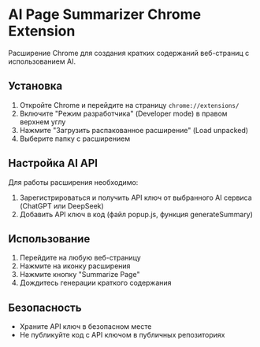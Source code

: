 # AI Page Summarizer Chrome Extension

Расширение Chrome для создания кратких содержаний веб-страниц с использованием AI.

## Установка

1. Откройте Chrome и перейдите на страницу `chrome://extensions/`
2. Включите "Режим разработчика" (Developer mode) в правом верхнем углу
3. Нажмите "Загрузить распакованное расширение" (Load unpacked)
4. Выберите папку с расширением

## Настройка AI API

Для работы расширения необходимо:

1. Зарегистрироваться и получить API ключ от выбранного AI сервиса (ChatGPT или DeepSeek)
2. Добавить API ключ в код (файл popup.js, функция generateSummary)

## Использование

1. Перейдите на любую веб-страницу
2. Нажмите на иконку расширения
3. Нажмите кнопку "Summarize Page"
4. Дождитесь генерации краткого содержания

## Безопасность

- Храните API ключ в безопасном месте
- Не публикуйте код с API ключом в публичных репозиториях
